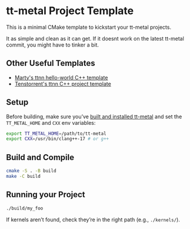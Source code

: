 # tt-metal Project Template

This is a minimal CMake template to kickstart your tt-metal projects.

It as simple and clean as it can get. If it doesnt work on the latest tt-metal commit, you might have to tinker a bit.


## Other Useful Templates
- [Marty's ttnn hello-world C++ template](https://github.com/marty1885/ttnn-helloworld-cpp)
- [Tenstorrent's ttnn C++ project template](https://github.com/tenstorrent/cpp-ttnn-project-template)

## Setup
Before building, make sure you’ve [built and installed tt-metal](https://github.com/tenstorrent/tt-metal/blob/main/INSTALLING.md) and set the `TT_METAL_HOME` and `CXX` env variables:

```sh
export TT_METAL_HOME=/path/to/tt-metal
export CXX=/usr/bin/clang++-17 # or g++
```

## Build and Compile
```sh
cmake -S . -B build
make -C build
```

## Running your Project
```sh
./build/my_foo
```

If kernels aren’t found, check they’re in the right path (e.g., `./kernels/`).
